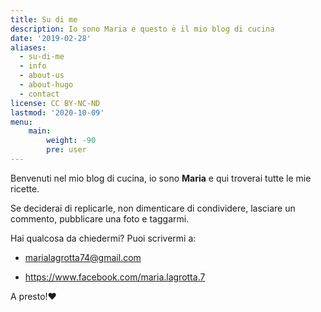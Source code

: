 ```yaml
---
title: Su di me
description: Io sono Maria e questo è il mio blog di cucina
date: '2019-02-28'
aliases:
  - su-di-me
  - info
  - about-us
  - about-hugo
  - contact
license: CC BY-NC-ND
lastmod: '2020-10-09'
menu:
    main: 
        weight: -90
        pre: user
---
```


Benvenuti nel mio blog di cucina, io sono **Maria** e qui troverai tutte le mie ricette.

Se deciderai di replicarle, non dimenticare di condividere, lasciare un commento, pubblicare una foto e taggarmi.

Hai qualcosa da chiedermi? Puoi scrivermi a:

-   marialagrotta74@gmail.com

-   https://www.facebook.com/maria.lagrotta.7

A presto!❤️